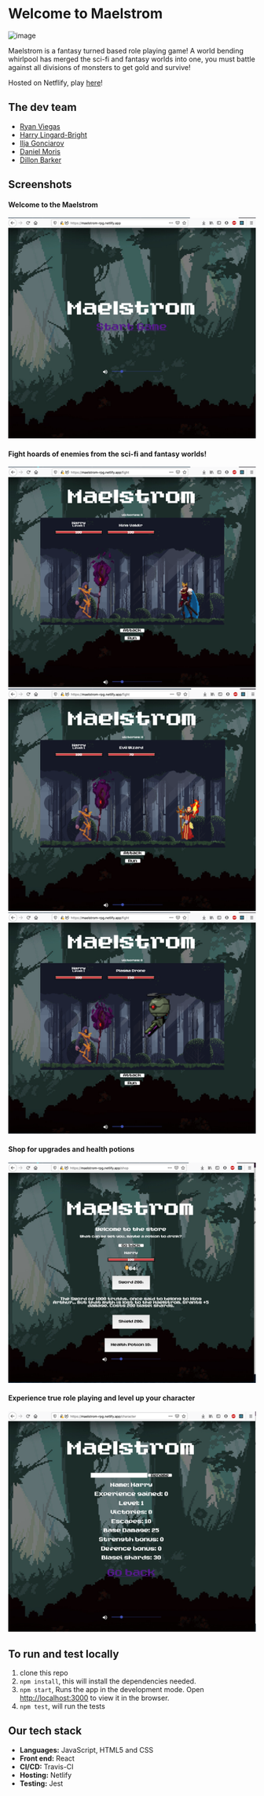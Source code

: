 # Welcome to Maelstrom

![image](https://travis-ci.com/dwram/Maelstrom.svg?token=qT72mABNmswyKZFVotqL&branch=master)

Maelstrom is a fantasy turned based role playing game!
A world bending whirlpool has merged the sci-fi and fantasy worlds into one, you must battle against all divisions of monsters to get gold and survive!

Hosted on Netflify, play [here](https://maelstrom-rpg.netlify.app/)!

## The dev team
- [Ryan Viegas](https://github.com/rjkviegas)
- [Harry Lingard-Bright](https://github.com/harrylb14/)
- [Ilja Gonciarov](https://github.com/Gonciarov)
- [Daniel Moris](https://github.com/dwram)
- [Dillon Barker](https://github.com/DillonBarker)

## Screenshots

#### Welcome to the Maelstrom
<img src="public/screenshots/Title page.png">

#### Fight hoards of enemies from the sci-fi and fantasy worlds! 
<img src="public/screenshots/Fight 1.png">
<img src="public/screenshots/Fight 2.png">
<img src="public/screenshots/Fight 3.png">

#### Shop for upgrades and health potions
<img src="public/screenshots/Shop.png">

#### Experience true role playing and level up your character
<img src="public/screenshots/Character screen.png">

## To run and test locally

1. clone this repo
2. `npm install`, this will install the dependencies needed.
3. `npm start`, Runs the app in the development mode. Open [http://localhost:3000](http://localhost:3000) to view it in the browser.
4. `npm test`, will run the tests

## Our tech stack
- **Languages:** JavaScript, HTML5 and CSS
- **Front end:** React
- **CI/CD:** Travis-CI   
- **Hosting:** Netlify
- **Testing:** Jest
